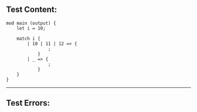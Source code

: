 
Test Content: 
-------------------------
```
mod main (output) {
    let i = 10;

    match i {
        | 10 | 11 | 12 => {
                ;
            }
        | _ => {
                ;
            }
    }
}
```
------------------------

Test Errors:
-------------------------
```

```
